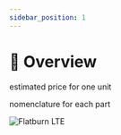 ```yaml
---
sidebar_position: 1
---
```


# 👀 Overview

estimated price for one unit

nomenclature for each part

![Flatburn LTE](@site/static/files/overview/exploded.png)
